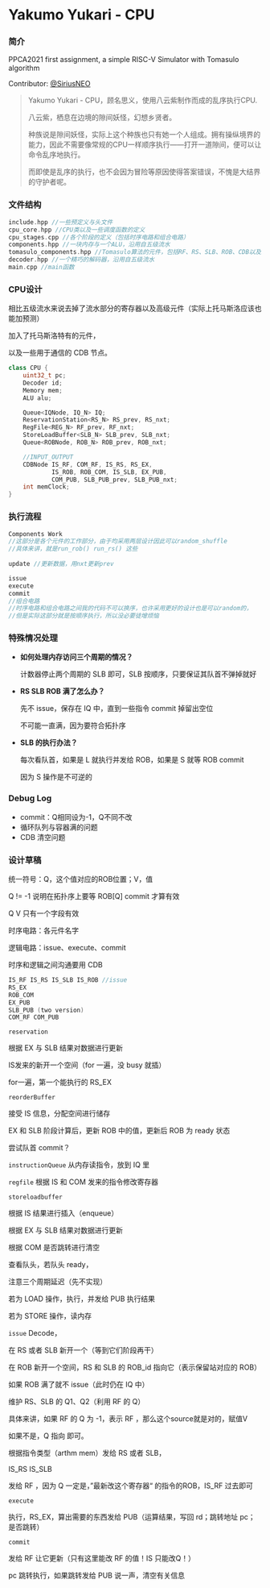 # Yakumo Yukari - CPU

### 简介

PPCA2021 first assignment, a simple  RISC-V Simulator with Tomasulo algorithm

Contributor: [@SiriusNEO](https://github.com/SiriusNEO)

> Yakumo Yukari - CPU，顾名思义，使用八云紫制作而成的乱序执行CPU.
>
> 八云紫，栖息在边境的隙间妖怪，幻想乡贤者。
>
> 种族说是隙间妖怪，实际上这个种族也只有她一个人组成。拥有操纵境界的能力，因此不需要像常规的CPU一样顺序执行——打开一道隙间，便可以让命令乱序地执行。
>
> 而即使是乱序的执行，也不会因为冒险等原因使得答案错误，不愧是大结界的守护者呢。



### 文件结构

```C++
include.hpp //一些预定义与头文件
cpu_core.hpp //CPU类以及一些调度函数的定义
cpu_stages.cpp //各个阶段的定义（包括时序电路和组合电路）
components.hpp //一块内存与一个ALU，沿用自五级流水
tomasulo_components.hpp //Tomasulo算法的元件，包括RF、RS、SLB、ROB、CDB以及结点
decoder.hpp //一个精巧的解码器，沿用自五级流水
main.cpp //main函数
```



### CPU设计

相比五级流水来说去掉了流水部分的寄存器以及高级元件（实际上托马斯洛应该也能加预测）

加入了托马斯洛特有的元件，

以及一些用于通信的 CDB 节点。

```C++
class CPU {
    uint32_t pc;
    Decoder id;
    Memory mem;
    ALU alu;

    Queue<IQNode, IQ_N> IQ;
    ReservationStation<RS_N> RS_prev, RS_nxt;
    RegFile<REG_N> RF_prev, RF_nxt;
    StoreLoadBuffer<SLB_N> SLB_prev, SLB_nxt;
    Queue<ROBNode, ROB_N> ROB_prev, ROB_nxt;

    //INPUT_OUTPUT
    CDBNode IS_RF, COM_RF, IS_RS, RS_EX, 
            IS_ROB, ROB_COM, IS_SLB, EX_PUB, 
            COM_PUB, SLB_PUB_prev, SLB_PUB_nxt;
	int memClock;
}
```



### 执行流程

```C++
Components Work 
//这部分是各个元件的工作部分，由于均采用两层设计因此可以random_shuffle
//具体来讲，就是run_rob() run_rs() 这些
    
update //更新数据，用nxt更新prev

issue
execute
commit
//组合电路
//时序电路和组合电路之间我的代码不可以换序，也许采用更好的设计也是可以random的，
//但是实际这部分就是按顺序执行，所以没必要徒增烦恼
```



### 特殊情况处理

- **如何处理内存访问三个周期的情况？**

  计数器停止两个周期的 SLB 即可，SLB 按顺序，只要保证其队首不弹掉就好

- **RS SLB ROB 满了怎么办？**

  先不 issue，保存在 IQ 中，直到一些指令 commit 掉留出空位

  不可能一直满，因为要符合拓扑序

- **SLB 的执行办法？**

  每次看队首，如果是 L 就执行并发给 ROB，如果是 S 就等 ROB commit

  因为 S 操作是不可逆的

  

### Debug Log

- commit：Q相同设为-1，Q不同不改
- 循环队列与容器满的问题
- CDB 清空问题



### 设计草稿

统一符号：Q，这个值对应的ROB位置；V，值

Q != -1 说明在拓扑序上要等 ROB[Q] commit 才算有效

Q V 只有一个字段有效

时序电路：各元件名字

逻辑电路：issue、execute、commit

时序和逻辑之间沟通要用 CDB

```C++
IS_RF IS_RS IS_SLB IS_ROB //issue
RS_EX
ROB_COM
EX_PUB
SLB_PUB (two version)
COM_RF COM_PUB
```

`reservation`  

根据 EX 与 SLB 结果对数据进行更新

IS发来的新开一个空间（for 一遍，没 busy 就插）

for一遍，第一个能执行的 RS_EX

`reorderBuffer`  

接受 IS 信息，分配空间进行储存

EX 和 SLB 阶段计算后，更新 ROB 中的值，更新后 ROB 为 ready 状态

尝试队首 commit？

`instructionQueue`  从内存读指令，放到 IQ 里

`regfile`  根据 IS 和 COM 发来的指令修改寄存器

`storeloadbuffer`  

根据 IS 结果进行插入（enqueue）

根据 EX 与 SLB 结果对数据进行更新

根据 COM 是否跳转进行清空

查看队头，若队头 ready，

注意三个周期延迟（先不实现）

若为 LOAD 操作，执行，并发给 PUB 执行结果

若为 STORE 操作，读内存

`issue`  Decode，

在 RS 或者 SLB 新开一个（等到它们阶段再干）

在 ROB 新开一个空间，RS 和 SLB 的 ROB_id 指向它（表示保留站对应的 ROB）

如果 ROB 满了就不 issue（此时仍在 IQ 中）

维护 RS、SLB 的 Q1、Q2（利用 RF 的 Q）

具体来讲，如果 RF 的 Q 为 -1，表示 RF ，那么这个source就是对的，赋值V

如果不是，Q 指向 即可。

根据指令类型（arthm mem）发给 RS 或者 SLB，

IS_RS IS_SLB

发给 RF ，因为 Q 一定是，”最新改这个寄存器“ 的指令的ROB，IS_RF 过去即可 

`execute`  

执行，RS_EX，算出需要的东西发给 PUB（运算结果，写回 rd；跳转地址 pc；是否跳转）

`commit`

发给 RF 让它更新（只有这里能改 RF 的值！IS 只能改Q！）

pc 跳转执行，如果跳转发给 PUB 说一声，清空有关信息